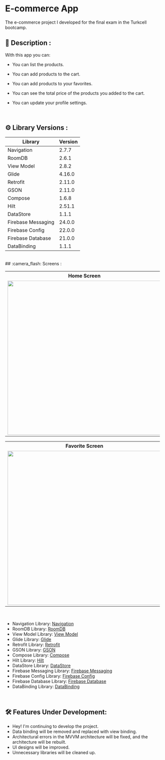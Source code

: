 # E-commerce App
The e-commerce project I developed for the final exam in the Turkcell bootcamp.
## 	:book: Description :
With this app you can:
- You can list the products.
- You can add products to the cart.
- You can add products to your favorites.
- You can see the total price of the products you added to the cart.
- You can update your profile settings.

  </br>

## 	:gear: Library Versions : 
| Library | Version |
| ----------------- | ----------------- |
| Navigation | 2.7.7 |
| RoomDB | 2.6.1 |
| View Model | 2.8.2 |
| Glide | 4.16.0 |
| Retrofit | 2.11.0 |
| GSON | 2.11.0 |
| Compose | 1.6.8 |
| Hilt | 2.51.1 |
| DataStore | 1.1.1 |
| Firebase Messaging| 24.0.0 |
| Firebase Config| 22.0.0 |
| Firebase Database| 21.0.0 |
| DataBinding | 1.1.1 |

</br>
## :camera_flash: Screens :
<table>
  <tr>
    <th>Home Screen</th>
    <th>Drawer Screen</th>
    <th>Search Screen</th>
    <th>Category Screen</th>
  </tr>
  <tr>
    <td><img src="https://github.com/user-attachments/assets/11b29685-d625-430c-8c1b-bea40cb71aba" height="500"></td>
    <td><img src="https://github.com/user-attachments/assets/b45fed6a-ab35-4626-bdc8-4fed39a6ebb7" height="500"></td>
    <td><img src="https://github.com/user-attachments/assets/e77b1ddc-0ac4-4a09-be16-b937e633080d" height="500"></td>
    <td><img src="https://github.com/user-attachments/assets/7003a1c8-302e-4bdc-b1b6-626f80c3a5a1" height="500"></td>
  </tr>
</table>

<table>
  <tr>
    <th>Favorite Screen</th>
    <th>Cart Screen</th>
    <th>Orders Screen</th>
    <th>Profile Screen</th>
  </tr>
  <tr>
    <td><img src="https://github.com/user-attachments/assets/cb586b3c-19ad-4b4a-b14c-fb7a5c8b0d9d" height="500"></td>
    <td><img src="https://github.com/user-attachments/assets/207b5cd9-dbc3-4573-b784-01d2dddc21b9" height="500"></td>
    <td><img src="https://github.com/user-attachments/assets/a5c0548b-f940-4241-88cd-997e4c6dc7a3" height="500"></td>
    <td><img src="https://github.com/user-attachments/assets/ef25f001-9787-43df-97c9-827c03e8c297" height="500"></td>
  </tr>
</table>
</br>

- Navigation Library: [Navigation](https://developer.android.com/guide/navigation)
- RoomDB Library: [RoomDB](https://developer.android.com/training/data-storage/room)
- View Model Library: [View Model](https://developer.android.com/topic/libraries/architecture/viewmodel)
- Glide Library: [Glide](https://github.com/bumptech/glide)
- Retrofit Library: [Retrofit](https://github.com/square/retrofit)
- GSON Library: [GSON](https://github.com/google/gson)
- Compose Library: [Compose](https://developer.android.com/develop/ui/compose/documentation)
- Hilt Library: [Hilt](https://developer.android.com/training/dependency-injection/hilt-android)
- DataStore Library: [DataStore](https://developer.android.com/topic/libraries/architecture/datastore)
- Firebase Messaging Library: [Firebase Messaging](https://firebase.google.com/docs/cloud-messaging)
- Firebase Config Library: [Firebase Config](https://firebase.google.com/docs/remote-config)
- Firebase Database Library: [Firebase Database](https://firebase.google.com/docs/database)
- DataBinding Library: [DataBinding](https://developer.android.com/topic/libraries/data-binding)


</br>

  ##  :hammer_and_wrench: Features Under Development: 
- Hey! I'm continuing to develop the project.
- Data binding will be removed and replaced with view binding.
- Architectural errors in the MVVM architecture will be fixed, and the architecture will be rebuilt.
- UI designs will be improved.
- Unnecessary libraries will be cleaned up.
